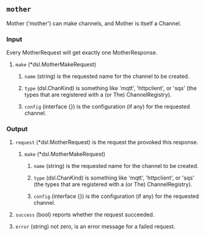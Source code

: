 ## `mother`

Mother ('mother') can make channels, and Mother is itself a
Channel.

### Input

Every MotherRequest will get exactly one MotherResponse.

1. `make` (*dsl.MotherMakeRequest) 

    1. `name` (string) is the requested name for the channel to be created.

    1. `type` (dsl.ChanKind) is something like 'mqtt', 'httpclient', or 'sqs' (the
        types that are registered with a (or The) ChannelRegistry).

    1. `config` (interface {}) is the configuration (if any) for the requested channel.

### Output


1. `request` (*dsl.MotherRequest) is the request the provoked this response.

    1. `make` (*dsl.MotherMakeRequest) 

        1. `name` (string) is the requested name for the channel to be created.

        1. `type` (dsl.ChanKind) is something like 'mqtt', 'httpclient', or 'sqs' (the
            types that are registered with a (or The) ChannelRegistry).

        1. `config` (interface {}) is the configuration (if any) for the requested channel.

1. `success` (bool) reports whether the request succeeded.

1. `error` (string) not zero, is an error message for a failed
    request.

